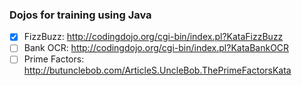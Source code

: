 ### Dojos for training using Java

- [X] FizzBuzz: http://codingdojo.org/cgi-bin/index.pl?KataFizzBuzz
- [ ] Bank OCR: http://codingdojo.org/cgi-bin/index.pl?KataBankOCR
- [ ] Prime Factors: http://butunclebob.com/ArticleS.UncleBob.ThePrimeFactorsKata